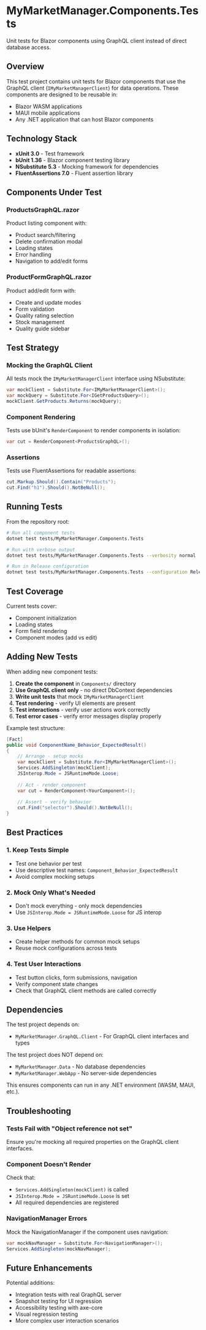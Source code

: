 # MyMarketManager.Components.Tests

Unit tests for Blazor components using GraphQL client instead of direct database access.

## Overview

This test project contains unit tests for Blazor components that use the GraphQL client (`IMyMarketManagerClient`) for data operations. These components are designed to be reusable in:
- Blazor WASM applications
- MAUI mobile applications  
- Any .NET application that can host Blazor components

## Technology Stack

- **xUnit 3.0** - Test framework
- **bUnit 1.36** - Blazor component testing library
- **NSubstitute 5.3** - Mocking framework for dependencies
- **FluentAssertions 7.0** - Fluent assertion library

## Components Under Test

### ProductsGraphQL.razor
Product listing component with:
- Product search/filtering
- Delete confirmation modal
- Loading states
- Error handling
- Navigation to add/edit forms

### ProductFormGraphQL.razor
Product add/edit form with:
- Create and update modes
- Form validation
- Quality rating selection
- Stock management
- Quality guide sidebar

## Test Strategy

### Mocking the GraphQL Client

All tests mock the `IMyMarketManagerClient` interface using NSubstitute:

```csharp
var mockClient = Substitute.For<IMyMarketManagerClient>();
var mockQuery = Substitute.For<IGetProductsQuery>();
mockClient.GetProducts.Returns(mockQuery);
```

### Component Rendering

Tests use bUnit's `RenderComponent` to render components in isolation:

```csharp
var cut = RenderComponent<ProductsGraphQL>();
```

### Assertions

Tests use FluentAssertions for readable assertions:

```csharp
cut.Markup.Should().Contain("Products");
cut.Find("h1").Should().NotBeNull();
```

## Running Tests

From the repository root:

```bash
# Run all component tests
dotnet test tests/MyMarketManager.Components.Tests

# Run with verbose output
dotnet test tests/MyMarketManager.Components.Tests --verbosity normal

# Run in Release configuration
dotnet test tests/MyMarketManager.Components.Tests --configuration Release
```

## Test Coverage

Current tests cover:
- Component initialization
- Loading states
- Form field rendering
- Component modes (add vs edit)

## Adding New Tests

When adding new component tests:

1. **Create the component** in `Components/` directory
2. **Use GraphQL client only** - no direct DbContext dependencies
3. **Write unit tests** that mock `IMyMarketManagerClient`
4. **Test rendering** - verify UI elements are present
5. **Test interactions** - verify user actions work correctly
6. **Test error cases** - verify error messages display properly

Example test structure:

```csharp
[Fact]
public void ComponentName_Behavior_ExpectedResult()
{
    // Arrange - setup mocks
    var mockClient = Substitute.For<IMyMarketManagerClient>();
    Services.AddSingleton(mockClient);
    JSInterop.Mode = JSRuntimeMode.Loose;
    
    // Act - render component
    var cut = RenderComponent<YourComponent>();
    
    // Assert - verify behavior
    cut.Find("selector").Should().NotBeNull();
}
```

## Best Practices

### 1. Keep Tests Simple
- Test one behavior per test
- Use descriptive test names: `Component_Behavior_ExpectedResult`
- Avoid complex mocking setups

### 2. Mock Only What's Needed
- Don't mock everything - only mock dependencies
- Use `JSInterop.Mode = JSRuntimeMode.Loose` for JS interop

### 3. Use Helpers
- Create helper methods for common mock setups
- Reuse mock configurations across tests

### 4. Test User Interactions
- Test button clicks, form submissions, navigation
- Verify component state changes
- Check that GraphQL client methods are called correctly

## Dependencies

The test project depends on:
- `MyMarketManager.GraphQL.Client` - For GraphQL client interfaces and types

The test project does NOT depend on:
- `MyMarketManager.Data` - No database dependencies
- `MyMarketManager.WebApp` - No server-side dependencies

This ensures components can run in any .NET environment (WASM, MAUI, etc.).

## Troubleshooting

### Tests Fail with "Object reference not set"
Ensure you're mocking all required properties on the GraphQL client interfaces.

### Component Doesn't Render
Check that:
- `Services.AddSingleton(mockClient)` is called
- `JSInterop.Mode = JSRuntimeMode.Loose` is set
- All required dependencies are registered

### NavigationManager Errors
Mock the NavigationManager if the component uses navigation:

```csharp
var mockNavManager = Substitute.For<NavigationManager>();
Services.AddSingleton(mockNavManager);
```

## Future Enhancements

Potential additions:
- Integration tests with real GraphQL server
- Snapshot testing for UI regression
- Accessibility testing with axe-core
- Visual regression testing
- More complex user interaction scenarios
